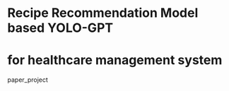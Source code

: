 # Recipe Recommendation Model based YOLO-GPT 
for healthcare management system
============================================
paper_project
